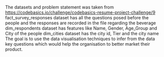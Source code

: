 The datasets and problem statement was taken from https://codebasics.io/challenge/codebasics-resume-project-challenge/9
fact_survey_responses dataset has all the questions posed before the people and the responses are recorded in the file regarding the beverage
dim_respondents dataset has features like Name, Gender, Age_Group and City of the people
dim_cities dataset has the city id, Tier and the city name
The goal is to use the data visualisation techniques to infer from the data key questions which would help the organisation to better market their product.
